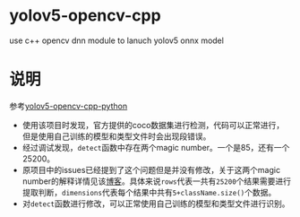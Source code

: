 # yolov5-opencv-cpp
use c++ opencv dnn module to lanuch yolov5 onnx model
# 说明
参考[yolov5-opencv-cpp-python](https://github.com/doleron/yolov5-opencv-cpp-python)
- 使用该项目时发现，官方提供的coco数据集进行检测，代码可以正常进行，但是使用自己训练的模型和类型文件时会出现段错误。
- 经过调试发现，`detect`函数中存在两个magic number。一个是85，还有一个25200。
- 原项目中的issues已经提到了这个问题但是并没有修改，关于这两个magic number的解释详情见该[博客](https://medium.com/mlearning-ai/detecting-objects-with-yolov5-opencv-python-and-c-c7cf13d1483c)。具体来说`rows`代表一共有`25200`个结果需要进行提取判断，`dimensions`代表每个结果中共有`5+className.size()`个数据。
- 对`detect`函数进行修改，可以正常使用自己训练的模型和类型文件进行识别。